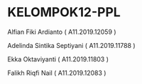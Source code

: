 # KELOMPOK12-PPL
Alfian Fiki Ardianto        ( A11.2019.12059 )

Adelinda Sintika Septiyani  ( A11.2019.11788 ) 

Ekka Oktaviyanti            ( A11.2019.11803 ) 

Falikh Riqfi Nail           ( A11.2019.12083 )  
